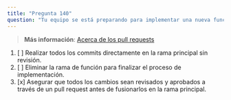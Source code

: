 ```yaml
---
title: "Pregunta 140"
question: "Tu equipo se está preparando para implementar una nueva función utilizando ramas en GitHub. ¿Qué se debe hacer para asegurar que la rama de función esté lista para su implementación?"
---
```


> **Más información**: [Acerca de los pull requests](https://docs.github.com/en/pull-requests/collaborating-with-pull-requests/proposing-changes-to-your-work-with-pull-requests/about-pull-requests)
1. [ ] Realizar todos los commits directamente en la rama principal sin revisión.
1. [ ] Eliminar la rama de función para finalizar el proceso de implementación.
1. [x] Asegurar que todos los cambios sean revisados y aprobados a través de un pull request antes de fusionarlos en la rama principal.
